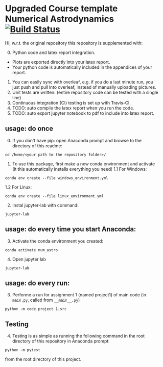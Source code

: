# Upgraded Course template Numerical Astrodynamics[![Build Status](https://travis-ci.org/a-t-0/NumericalAstrodynamicsAssignments_2020.svg?branch=master)](https://travis-ci.org/a-t-0/NumericalAstrodynamicsAssignments_2020)

Hi, w.r.t. the original repository this repository is supplemented with:

0. Python code and latex report integration. 
  - Plots are exported directly into your latex report.
  - Your python code is automatically included in the appendices of your report.
1. You can easily sync with overleaf, e.g. if you do a last minute run, you just push and pull into overleaf, instead of manually uploading pictures.
2. Unit tests are written. (entire repository code can be tested with a single line)
3. Continuous integration (CI) testing is set up with Travis-CI.
4. TODO: auto compile the latex report when you run the code.
5. TODO: auto export jupyter notebook to pdf to include into latex report.

## usage: do once

0. If you don't have pip: open Anaconda prompt and browse to the directory of this readme:
```
cd /home/<your path to the repository folder>/
```

1. To use this package, first make a new conda environment and activate (it this automatically installs everything you need)
1.1 For Windows:
```
conda env create --file windows_environment.yml
```
1.2 For Linux:
```
conda env create --file linux_environment.yml
```
2. Instal jupyter-lab with command:
```
jupyter-lab
```

## usage: do every time you start Anaconda:

3. Activate the conda environment you created:
```
conda activate num_astro
```
4. Open jupyter lab
```
jupyter-lab
```

## usage: do every run:

3. Performe a run for assignment 1 (named project1) of main code (in `main.py`, called from `__main__.py`)
```
python -m code.project 1.src
```

## Testing

4. Testing is as simple as running the following command in the root directory of this repository in Anaconda prompt:
```
python -m pytest
```
from the root directory of this project.

<!-- Un-wrapped URL's below (Mostly for Badges) -->
[black_badge]: https://img.shields.io/badge/code%20style-black-000000.svg
[python_badge]: https://img.shields.io/badge/python-3.8-blue.svg
[apache_badge]: https://img.shields.io/badge/license-Apache%202.0-brightgreen.svg
